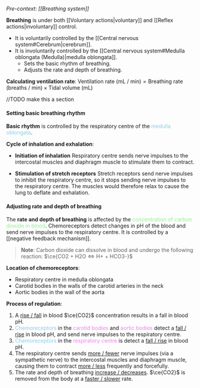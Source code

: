 *Pre-context: [[Breathing system]]*

**Breathing** is under both [[Voluntary actions|voluntary]] and [[Reflex actions|involuntary]] control.
- It is voluntarily controlled by the [[Central nervous system#Cerebrum|cerebrum]].
- It is involuntarily controlled by the [[Central nervous system#Medulla oblongata (Medulla)|medulla oblongata]].
	- Sets the basic rhythm of breathing.
	- Adjusts the rate and depth of breathing.

**Calculating ventilation rate**:
$\text{Ventilation rate (mL / min)} = \text{Breathing rate (breaths / min)} \times \text{Tidal volume (mL)}$

//TODO make this a section

#### Setting basic breathing rhythm
**Basic rhythm** is controlled by the respiratory centre of the <span style="color: skyblue">medulla oblongata</span>.

**Cycle of inhalation and exhalation**:
- **Initiation of inhalation**
  Respiratory centre sends nerve impulses to the intercostal muscles and diaphragm muscle to stimulate them to contract.

- **Stimulation of stretch receptors**
  Stretch receptors send nerve impulses to inhibit the respiratory centre, so it stops sending nerve impulses to the respiratory centre. The muscles would therefore relax to cause the lung to deflate and exhalation.

#### Adjusting rate and depth of breathing
The **rate and depth of breathing** is affected by the <span style="color: lightgreen">concentration of carbon dioxide in blood</span>. Chemoreceptors detect changes in pH of the blood and send nerve impulses to the respiratory centre. It is controlled by a [[negative feedback mechanism]].

> **Note**:
> Carbon dioxide can dissolve in blood and undergo the following reaction:
> $\ce{CO2 + H2O <=> H+ + HCO3-}$

**Location of chemoreceptors**:
- Respiratory centre in medulla oblongata
- Carotid bodies in the walls of the carotid arteries in the neck
- Aortic bodies in the wall of the aorta

**Process of regulation**:
1. A <u>rise / fall</u> in blood $\ce{CO2}$ concentration results in a fall in blood pH.
2. <span style="color: skyblue">Chemoreceptors</span> in the <span style="color: violet">carotid bodies</span> and <span style="color: violet">aortic bodies</span> detect a <u>fall / rise</u> in blood pH, and send nerve impulses to the respiratory centre.
3. <span style="color: skyblue">Chemoreceptors</span> in the <span style="color: violet">respiratory centre</span> is detect a <u>fall / rise</u> in blood pH.
4. The respiratory centre sends <u>more / fewer</u> nerve impulses (via a sympathetic nerve) to the intercostal muscles and diaphragm muscle, causing them to contract <u>more / less</u> frequently and forcefully.
5. The rate and depth of breathing <u>increase / decreases</U>. $\ce{CO2}$ is removed from the body at a <u>faster / slower</u> rate.

